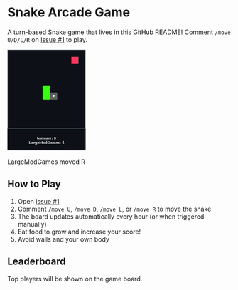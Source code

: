 # Snake Arcade Game

A turn-based Snake game that lives in this GitHub README! Comment `/move U/D/L/R` on [Issue #1](../../issues/1) to play.

<!-- SNAKE-BOARD-START -->
<img src="snake-board.png?raw=true" alt="Snake Board">

LargeModGames moved R
<!-- SNAKE-BOARD-END -->

## How to Play

1. Open [Issue #1](../../issues/1)
2. Comment `/move U`, `/move D`, `/move L`, or `/move R` to move the snake
3. The board updates automatically every hour (or when triggered manually)
4. Eat food to grow and increase your score!
5. Avoid walls and your own body

## Leaderboard

Top players will be shown on the game board.
